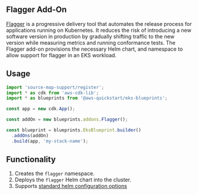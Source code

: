 ## Flagger Add-On

[Flagger](https://flagger.app/) is a progressive delivery tool that automates the release process for applications running on Kubernetes. It reduces the risk of introducing a new software version in production by gradually shifting traffic to the new version while measuring metrics and running conformance tests. The Flagger add-on provisions the necessary Helm chart, and namespace to allow support for flagger in an EKS workload.

## Usage

```typescript
import 'source-map-support/register';
import * as cdk from 'aws-cdk-lib';
import * as blueprints from '@aws-quickstart/eks-blueprints';

const app = new cdk.App();

const addOn = new blueprints.addons.Flagger();

const blueprint = blueprints.EksBlueprint.builder()
  .addOns(addOn)
  .build(app, 'my-stack-name');
```

## Functionality

1. Creates the `flagger` namespace.
2. Deploys the `flagger` Helm chart into the cluster.
3. Supports [standard helm configuration options](./index.md#standard-helm-add-on-configuration-options)
